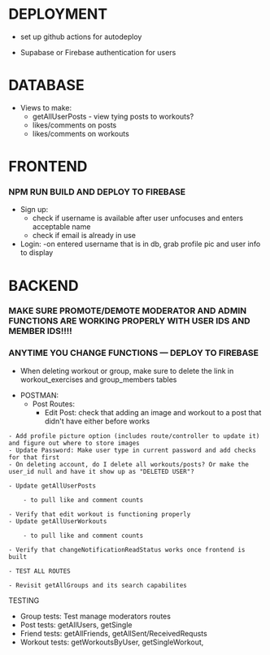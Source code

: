 # DEPLOYMENT
- set up github actions for autodeploy
<!-- - new firebase project name for better looking url? DONE -->
- Supabase or Firebase authentication for users

# DATABASE
- Views to make:
    - getAllUserPosts - view tying posts to workouts?
    - likes/comments on posts
    - likes/comments on workouts
    <!-- - workout with exercies DONE -->






# FRONTEND
<!-- GENERAL -->
### NPM RUN BUILD AND DEPLOY TO FIREBASE

<!-- AUTH -->
- Sign up:
    - check if username is available after user unfocuses and enters acceptable name
    - check if email is already in use
- Login:
    -on entered username that is in db, grab profile pic and user info to display



# BACKEND

### MAKE SURE PROMOTE/DEMOTE MODERATOR AND ADMIN FUNCTIONS ARE WORKING PROPERLY WITH USER IDS AND MEMBER IDS!!!!

<!-- GENERAL -->
### ANYTIME YOU CHANGE FUNCTIONS — DEPLOY TO FIREBASE
- When deleting workout or group, make sure to delete the link in workout_exercises and group_members tables
     <!-- - Deleting workout deletes link to workout_exercise DONE -->

<!-- TESTING -->
- POSTMAN:
    - Post Routes:
        - Edit Post: check that adding an image and workout to a post that didn't have either before works

<!-- USER -->
    - Add profile picture option (includes route/controller to update it) and figure out where to store images
    - Update Password: Make user type in current password and add checks for that first
    - On deleting account, do I delete all workouts/posts? Or make the user_id null and have it show up as "DELETED USER"?

<!-- POST -->
<!-- - Update getSinglePost to pull all likes and comments on that post DONE -->
    - Update getAllUserPosts
<!-- - to check that user is in db before querying for posts DONE -->
        - to pull like and comment counts

<!-- WORKOUTS/EXERCISES -->
    - Verify that edit workout is functioning properly
    - Update getAllUserWorkouts
<!-- - to check that user is in db before querying for workouts DONE -->
        - to pull like and comment counts

<!-- NOTIFICATIONS -->
    - Verify that changeNotificationReadStatus works once frontend is built
<!-- - update different types of notifications? DONE -->

<!-- FRIEND REQUESTS -->
<!-- - TEST ALL ROUTES AND ENSURE THEY WORK PROPERLY DONE -->
<!-- - ALSO TEST getUserFriends in userControllers DONE -->

<!-- GROUPS -->
    - TEST ALL ROUTES
<!-- - Make it where group names are unique? DONE -->
    - Revisit getAllGroups and its search capabilites
<!-- - delete join requests after denied request or left group? DONE -->
<!-- - ability to remove admin status? DONE -->
<!-- - add remove request to join DONE -->

TESTING
- Group tests: Test manage moderators routes
- Post tests: getAllUsers, getSingle
- Friend tests: getAllFriends, getAllSent/ReceivedRequsts
- Workout tests: getWorkoutsByUser, getSingleWorkout, 